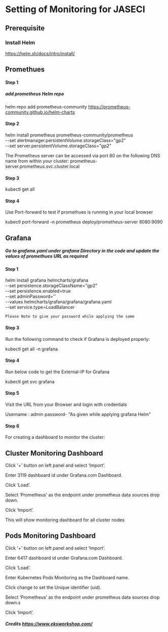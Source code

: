 # Setting of Monitoring for JASECI #


## Prerequisite ##

### Install Helm  ###

https://helm.sh/docs/intro/install/



## Promethues ##

#### Step 1 ####

##### add prometheus Helm repo  #####
helm repo add prometheus-community https://prometheus-community.github.io/helm-charts

#### Step 2 ####

helm install prometheus prometheus-community/prometheus \
    --set alertmanager.persistentVolume.storageClass="gp2" \
    --set server.persistentVolume.storageClass="gp2"

The Prometheus server can be accessed via port 80 on the following DNS name from within your cluster:
prometheus-server.prometheus.svc.cluster.local

#### Step 3 ####

kubectl get all

#### Step 4 ####

Use Port-forward to test if promethues is running in your local browser

kubectl port-forward -n prometheus deploy/prometheus-server 8080:9090




## Grafana ##


##### Go to grafana.yaml under grafana  Directory in the code and update the values of promethues URL as required #####


#### Step 1 ####

helm install grafana helmcharts/grafana \
    --set persistence.storageClassName="gp2" \
    --set persistence.enabled=true \
    --set adminPassword='<YOUR PASSWORD>' \
    --values helmcharts/grafana/grafana/grafana.yaml \
    --set service.type=LoadBalancer


    Please Note to give your password while applying the same

#### Step 3 ####

Run the following command to check if Grafana is deployed properly:

kubectl get all -n grafana

#### Step 4 ####

Run below code to get the External-IP for Grafana

kubectl get svc grafana

#### Step 5 ####

Visit the URL from your Browser and login with credentials

Username : admin
password- "As given while applying grafana Helm"

#### Step 6 ####

For creating a dashboard to monitor the cluster:

## Cluster Monitoring Dashboard ##

Click '+' button on left panel and select ‘Import’.

Enter 3119 dashboard id under Grafana.com Dashboard.

Click ‘Load’.

Select ‘Prometheus’ as the endpoint under prometheus data sources drop down.

Click ‘Import’.

This will show monitoring dashboard for all cluster nodes

## Pods Monitoring Dashboard ##

Click '+' button on left panel and select ‘Import’.

Enter 6417 dashboard id under Grafana.com Dashboard.

Click ‘Load’.

Enter Kubernetes Pods Monitoring as the Dashboard name.

Click change to set the Unique identifier (uid).

Select ‘Prometheus’ as the endpoint under prometheus data sources drop down.s

Click ‘Import’.






##### Credits https://www.eksworkshop.com/ #####